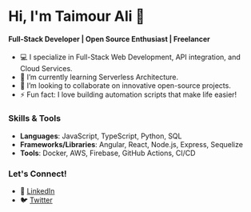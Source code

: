 # Hi, I'm Taimour Ali 👋
#### Full-Stack Developer | Open Source Enthusiast | Freelancer

- 💻 I specialize in Full-Stack Web Development, API integration, and Cloud Services.
- 🌱 I’m currently learning Serverless Architecture.
- 👯 I’m looking to collaborate on innovative open-source projects.
- ⚡ Fun fact: I love building automation scripts that make life easier!

### Skills & Tools
- **Languages**: JavaScript, TypeScript, Python, SQL
- **Frameworks/Libraries**: Angular, React, Node.js, Express, Sequelize
- **Tools**: Docker, AWS, Firebase, GitHub Actions, CI/CD

### Let's Connect!
- 💼 [LinkedIn]([www.linkedin.com/in/sardartaimour](https://www.linkedin.com/in/sardartaimour/))
- 🐦 [Twitter](https://twitter.com/Taimour2347)

<!--
**sardartaimour/sardartaimour** is a ✨ _special_ ✨ repository because its `README.md` (this file) appears on your GitHub profile.

Here are some ideas to get you started:

- 🔭 I’m currently working on ...
- 🌱 I’m currently learning ...
- 👯 I’m looking to collaborate on ...
- 🤔 I’m looking for help with ...
- 💬 Ask me about ...
- 📫 How to reach me: ...
- 😄 Pronouns: ...
- ⚡ Fun fact: ...
-->
